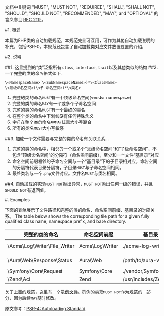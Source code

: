 文档中关键词 "MUST", "MUST NOT", "REQUIRED", "SHALL", "SHALL NOT", "SHOULD", "SHOULD NOT", "RECOMMENDED", "MAY", and "OPTIONAL" 的含义参见 [RFC 2119](http://www.ietf.org/rfc/rfc2119.txt)。

#1. 概述

本篇为PHP类的自动加载规范。本规范完全可互用，可作为其他自动加载说明的补充，包括PSR-0。本规范还包含了自动加载类对应文件放置位置的介绍。

#2. 说明

##1. 这里提到的“类”泛指所有 `class`, `interface`, `trait`以及其他类似的结构
##2.一个完整的类的命名格式如下:

    \<NamespaceName>(\<SubNamespaceNames>)*\<ClassName>
    \<顶级命名空间>(\<子-命名空间>)*\<类名>

1. 完整的类的命名`MUST`有一个顶级命名空间(vendor namespace)
2. 完整的类的命名`MAY`有一个或多个子命名空间
3. 完整的类的命名`MUST`有一个最终的类名
4. 在整个类的命名中下划线没有任何特殊含义
5. 字母在整个类的命名中`MAY`任意大小写混合
6. 所有的类名`MUST`大小写敏感

##3. 加载一个文件需要与完整的类的命名有关联关系...

1. 完整的类的命名中，相邻的一个或多个“父级命名空间”和“子级命名空间”，不包含“顶级命名空间”的分隔符（命名空间前缀），至少和一个文件“基目录”对应
2. 命名空间前缀相邻的子命名空间与一个“基目录”下的子目录相对应，命名空间的分隔符代表目录分隔符，子目录`MUST`与子命名空间相同。
3. 最终类名与一个`.php`文件对应。文件名`MUST`与类名相同。

##4. 自动加载的实现`MUST NOT`抛出异常，`MUST NOT`抛出任何一级的错误，并且`SHOULD NOT`有返回值。

#. Examples

下面的表单展示了文件路径和完整的类的命名、命名空间前缀、基目录的对应关系。
The table below shows the corresponding file path for a given fully qualified class name, namespace prefix, and base directory.

|完整的类的命名|命名空间前缀|基目录|文件目录
|----------------------------|---------------|----------------------|-------------------------------------
|\Acme\Log\Writer\File_Writer|Acme\Log\Writer|./acme-log-writer/lib/|./acme-log-writer/lib/File_Writer.php
|\Aura\Web\Response\Status|Aura\Web|/path/to/aura-web/src/|/path/to/aura-web/src/Response/Status.php
|\Symfony\Core\Request|Symfony\Core|./vendor/Symfony/Core/|./vendor/Symfony/Core/Request.php
|\Zend\Acl|Zend|/usr/includes/Zend/|/usr/includes/Zend/Acl.php

关于上面的规范，这里有一个[示例文件](https://github.com/php-fig/fig-standards/blob/master/accepted/PSR-4-autoloader-examples.md)。示例的实现`MUST NOT`作为规范的一部分，因为后续`MAY`随时修改。

原文参考：[PSR-4: Autoloading Standard](http://www.php-fig.org/psr/psr-4/)
